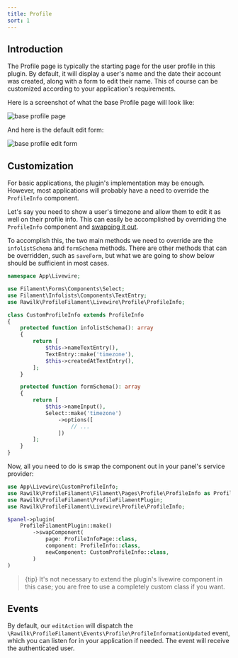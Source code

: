 ```yaml
---
title: Profile
sort: 1
---
```


## Introduction

The Profile page is typically the starting page for the user profile in this plugin. By default, it will display a user's name and the date their account was created, along with a form
to edit their name. This of course can be customized according to your application's requirements.

Here is a screenshot of what the base Profile page will look like:

![base profile page](https://github.com/rawilk/profile-filament-plugin/blob/main/assets/images/base-profile.png?raw=true)

And here is the default edit form:

![base profile edit form](https://github.com/rawilk/profile-filament-plugin/blob/main/assets/images/base-profile-edit-form.png?raw=true)

## Customization

For basic applications, the plugin's implementation may be enough. However, most applications will probably have a need to override the `ProfileInfo` component.

Let's say you need to show a user's timezone and allow them to edit it as well on their profile info. This can easily be accomplished by overriding the `ProfileInfo` component
and [swapping it out](/docs/profile-filament-plugin/{version}/customizations/page-customization#user-content-swap-components).

To accomplish this, the two main methods we need to override are the `infolistSchema` and `formSchema` methods. There are other methods that can be overridden, such as `saveForm`, but what we are going to show below should be sufficient in most cases.

```php
namespace App\Livewire;

use Filament\Forms\Components\Select;
use Filament\Infolists\Components\TextEntry;
use Rawilk\ProfileFilament\Livewire\Profile\ProfileInfo;

class CustomProfileInfo extends ProfileInfo
{
    protected function infolistSchema(): array
    {
        return [
            $this->nameTextEntry(),
            TextEntry::make('timezone'),
            $this->createdAtTextEntry(),
        ];
    }

    protected function formSchema(): array
    {
        return [
            $this->nameInput(),
            Select::make('timezone')
                ->options([
                    // ...
                ])
        ];
    }
}
```

Now, all you need to do is swap the component out in your panel's service provider:

```php
use App\Livewire\CustomProfileInfo;
use Rawilk\ProfileFilament\Filament\Pages\Profile\ProfileInfo as ProfileInfoPage;
use Rawilk\ProfileFilament\ProfileFilamentPlugin;
use Rawilk\ProfileFilament\Livewire\Profile\ProfileInfo;

$panel->plugin(
    ProfileFilamentPlugin::make()
        ->swapComponent(
            page: ProfileInfoPage::class,
            component: ProfileInfo::class,
            newComponent: CustomProfileInfo::class,
        )
)
```

> {tip} It's not necessary to extend the plugin's livewire component in this case; you are free to use a completely custom class if you want.

## Events

By default, our `editAction` will dispatch the `\Rawilk\ProfileFilament\Events\Profile\ProfileInformationUpdated` event, which you can listen for in your application if needed. The event will receive the authenticated user.
